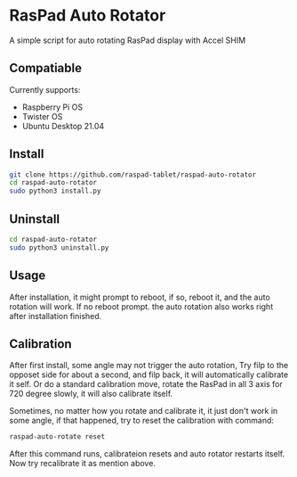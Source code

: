 # RasPad Auto Rotator

A simple script for auto rotating RasPad display with Accel SHIM

## Compatiable

Currently supports:

- Raspberry Pi OS
- Twister OS
- Ubuntu Desktop 21.04

## Install

```bash
git clone https://github.com/raspad-tablet/raspad-auto-rotator
cd raspad-auto-rotator
sudo python3 install.py
```

## Uninstall

```bash
cd raspad-auto-rotator
sudo python3 uninstall.py
```

## Usage

After installation, it might prompt to reboot, if so, reboot it, and the auto rotation will work. If no reboot prompt. the auto rotation also works right after installation finished.

## Calibration

After first install, some angle may not trigger the auto rotation, Try filp to the opposet side for about a second, and filp back, it will automatically calibrate it self. Or do a standard calibration move, rotate the RasPad in all 3 axis for 720 degree slowly, it will also calibrate itself.

Sometimes, no matter how you rotate and calibrate it, it just don't work in some angle, if that happened, try to reset the calibration with command:

```bash
raspad-auto-rotate reset
```

After this command runs, calibrateion resets and auto rotator restarts itself. Now try recalibrate it as mention above.
